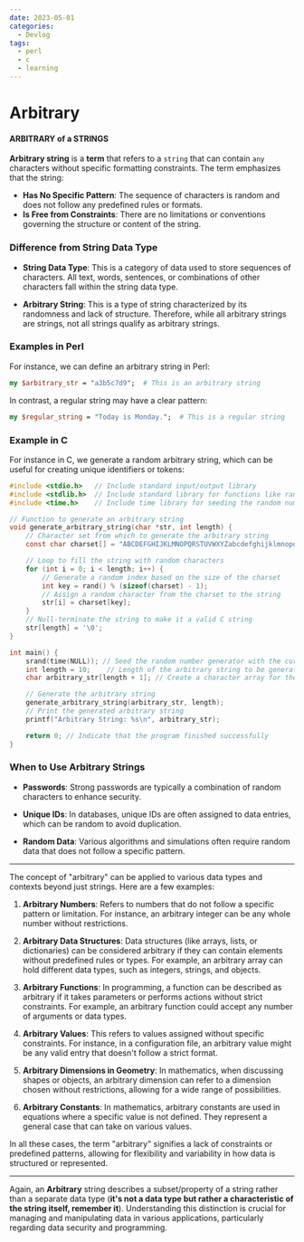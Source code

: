 ```yaml
---
date: 2023-05-01
categories:
  - Devlog
tags:
  - perl
  - c
  - learning
---
```


# Arbitrary
#### ARBITRARY of a STRINGS

**Arbitrary string** is a **term** that refers to a `string` that can contain `any` characters without specific formatting constraints.<!-- more --> The term emphasizes that the string:

- **Has No Specific Pattern**: The sequence of characters is random and does not follow any predefined rules or formats.
- **Is Free from Constraints**: There are no limitations or conventions governing the structure or content of the string.

### Difference from String Data Type

- **String Data Type**: This is a category of data used to store sequences of characters. All text, words, sentences, or combinations of other characters fall within the string data type.

- **Arbitrary String**: This is a type of string characterized by its randomness and lack of structure. Therefore, while all arbitrary strings are strings, not all strings qualify as arbitrary strings.

### Examples in Perl

For instance, we can define an arbitrary string in Perl:

```perl linenums="1"
my $arbitrary_str = "a3b5c7d9";  # This is an arbitrary string
```

In contrast, a regular string may have a clear pattern:

```perl linenums="1"
my $regular_string = "Today is Monday.";  # This is a regular string
```
### Example in C

For instance in C, we generate a random arbitrary string, which can be useful for creating unique identifiers or tokens:

```c linenums="1"
#include <stdio.h>   // Include standard input/output library
#include <stdlib.h>  // Include standard library for functions like rand()
#include <time.h>    // Include time library for seeding the random number generator

// Function to generate an arbitrary string
void generate_arbitrary_string(char *str, int length) {
    // Character set from which to generate the arbitrary string
    const char charset[] = "ABCDEFGHIJKLMNOPQRSTUVWXYZabcdefghijklmnopqrstuvwxyz0123456789";

    // Loop to fill the string with random characters
    for (int i = 0; i < length; i++) {
        // Generate a random index based on the size of the charset
        int key = rand() % (sizeof(charset) - 1);
        // Assign a random character from the charset to the string
        str[i] = charset[key];
    }
    // Null-terminate the string to make it a valid C string
    str[length] = '\0';
}

int main() {
    srand(time(NULL)); // Seed the random number generator with the current time
    int length = 10;    // Length of the arbitrary string to be generated
    char arbitrary_str[length + 1]; // Create a character array for the string (+1 for the null terminator)

    // Generate the arbitrary string
    generate_arbitrary_string(arbitrary_str, length);
    // Print the generated arbitrary string
    printf("Arbitrary String: %s\n", arbitrary_str);

    return 0; // Indicate that the program finished successfully
}
```

### When to Use Arbitrary Strings

- **Passwords**: Strong passwords are typically a combination of random characters to enhance security.

- **Unique IDs**: In databases, unique IDs are often assigned to data entries, which can be random to avoid duplication.

- **Random Data**: Various algorithms and simulations often require random data that does not follow a specific pattern.

---
The concept of "arbitrary" can be applied to various data types and contexts beyond just strings. Here are a few examples:

1. **Arbitrary Numbers**: Refers to numbers that do not follow a specific pattern or limitation. For instance, an arbitrary integer can be any whole number without restrictions.

2. **Arbitrary Data Structures**: Data structures (like arrays, lists, or dictionaries) can be considered arbitrary if they can contain elements without predefined rules or types. For example, an arbitrary array can hold different data types, such as integers, strings, and objects.

3. **Arbitrary Functions**: In programming, a function can be described as arbitrary if it takes parameters or performs actions without strict constraints. For example, an arbitrary function could accept any number of arguments or data types.

4. **Arbitrary Values**: This refers to values assigned without specific constraints. For instance, in a configuration file, an arbitrary value might be any valid entry that doesn't follow a strict format.

5. **Arbitrary Dimensions in Geometry**: In mathematics, when discussing shapes or objects, an arbitrary dimension can refer to a dimension chosen without restrictions, allowing for a wide range of possibilities.

6. **Arbitrary Constants**: In mathematics, arbitrary constants are used in equations where a specific value is not defined. They represent a general case that can take on various values.

In all these cases, the term "arbitrary" signifies a lack of constraints or predefined patterns, allowing for flexibility and variability in how data is structured or represented.

---
Again, an **Arbitrary** string describes a subset/property of a string rather than a separate data type (**it's not a data type but rather a characteristic of the string itself, remember it**). Understanding this distinction is crucial for managing and manipulating data in various applications, particularly regarding data security and programming.
